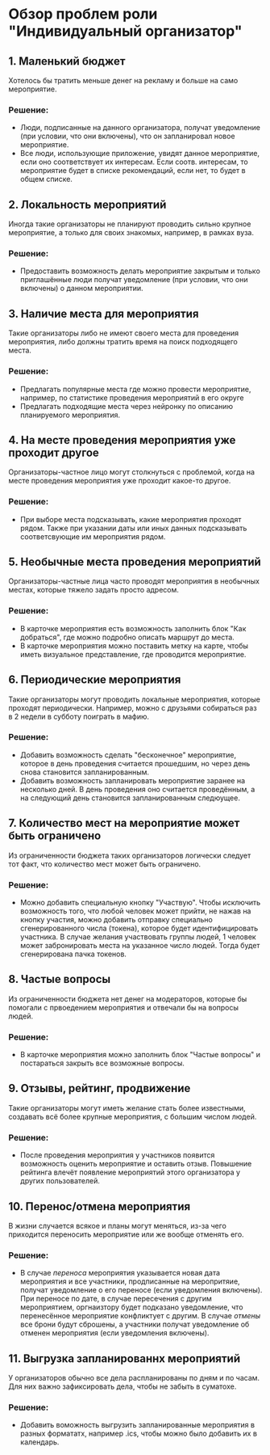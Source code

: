 # Обзор проблем роли "Индивидуальный организатор"

## 1. Маленький бюджет

Хотелось бы тратить меньше денег на рекламу и больше на само мероприятие.

### Решение:

* Люди, подписанные на данного организатора, получат уведомление (при условии, что они включены), что он запланировал новое мероприятие.
* Все люди, использующие приложение, увидят данное мероприятие, если оно соответствует их интересам. Если соотв. интересам, то мероприятие будет в списке рекомендаций, если нет, то будет в общем списке.

## 2. Локальность мероприятий

Иногда такие организаторы не планируют проводить сильно крупное мероприятие, а только для своих знакомых, например, в рамках вуза.

### Решение:

* Предоставить возможность делать мероприятие закрытым и только приглашённые люди получат уведомление (при условии, что они включены) о данном мероприятии.

## 3. Наличие места для мероприятия

Такие организаторы либо не имеют своего места для проведения мероприятия, либо должны тратить время на поиск подходящего места.

### Решение:

* Предлагать популярные места где можно провести мероприятие, например, по статистике проведения мероприятий в его округе
* Предлагать подходящие места через нейронку по описанию планируемого мероприятия.

## 4. На месте проведения мероприятия уже проходит другое

Организаторы-частное лицо могут столкнуться с проблемой, когда на месте проведения мероприятия уже проходит какое-то другое.

### Решение:

* При выборе места подсказывать, какие мероприятия проходят рядом. Также при указании даты или иных данных подсказывать соответсвующие им мероприятия рядом.

## 5. Необычные места проведения мероприятий

Организаторы-частные лица часто проводят мероприятия в необычных местах, которые тяжело задать просто адресом.

### Решение:

* В карточке мероприятия есть возможность заполнить блок "Как добраться", где можно подробно описать маршрут до места.
* В карточке мероприятия можно поставить метку на карте, чтобы иметь визуальное представление, где проводится мероприятие.

## 6. Периодические мероприятия

Такие организаторы могут проводить локальные мероприятия, которые проходят периодически. Например, можно с друзьями собираться раз в 2 недели в субботу поиграть в мафию.

### Решение:

* Добавить возможность сделать "бесконечное" мероприятие, которое в день проведения считается прошедшим, но через день снова становится запланированным.
* Добавить возможность запланировать мероприятие заранее на несколько дней. В день проведения оно считается проведённым, а на следующий день становится запланированным следюущее.

## 7. Количество мест на мероприятие может быть ограничено

Из ограниченности бюджета таких организаторов логически следует тот факт, что количество мест может быть ограничено.

### Решение:

* Можно добавить специальную кнопку "Участвую". Чтобы исключить возможность того, что любой человек может прийти, не нажав на кнопку участия, можно добавить отправку специально сгенерированного числа (токена), которое будет идентифицировать участника. В случае желания участвовать группы людей, 1 человек может забронировать места на указанное число людей. Тогда будет сгенерирована пачка токенов.

## 8. Частые вопросы

Из ограниченности бюджета нет денег на модераторов, которые бы помогали с првоедением мероприятия и отвечали бы на вопросы людей. 

### Решение:

* В карточке мероприятия можно заполнить блок "Частые вопросы" и постараться закрыть все возможные вопросы.

## 9. Отзывы, рейтинг, продвижение

Такие организаторы могут иметь желание стать более известными, создавать всё более крупные мероприятия, с большим числом людей.

### Решение:

* После проведения мероприятия у участников появится возможность оценить мероприятие и оставить отзыв. Повышение рейтинга влечёт появление мероприятий этого организатора у других пользователей.

## 10. Перенос/отмена мероприятия

В жизни случается всякое и планы могут меняться, из-за чего приходится переносить мероприятие или же вообще отменять его.

### Решение:

* В случае _переноса_ мероприятия указывается новая дата мероприятия и все участники, продписанные на меропритяие, получат уведомление о его переносе (если уведомления включены). При переносе по дате, в случае пересечения с другим мероприятием, оргнаизтору будет подказано уведомление, что перенесённое мероприятие конфликтует с другим. В случае _отмены_ все брони будут сброшены, а участники получат уведомление об отменен мероприятия (если уведомления включены).

## 11. Выгрузка запланированнх мероприятий

У организаторов обычно все дела распланированы по дням и по часам. Для них важно зафиксировать дела, чтобы не забыть в суматохе.

### Решение:

* Добавить воможность выгрузить запланированные мероприятия в разных формататх, например .ics, чтобы можно было добавить их в календарь.

